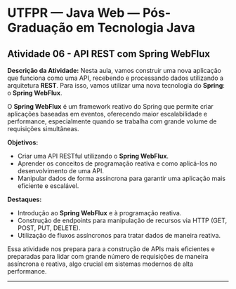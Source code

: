 # UTFPR — Java Web — Pós-Graduação em Tecnologia Java

## Atividade 06 - API REST com Spring WebFlux

**Descrição da Atividade:**
Nesta aula, vamos construir uma nova aplicação que funciona como uma API, recebendo e processando dados utilizando a arquitetura **REST**. Para isso, vamos utilizar uma nova tecnologia do **Spring**: o **Spring WebFlux**.

O **Spring WebFlux** é um framework reativo do Spring que permite criar aplicações baseadas em eventos, oferecendo maior escalabilidade e performance, especialmente quando se trabalha com grande volume de requisições simultâneas.

**Objetivos:**
- Criar uma API RESTful utilizando o **Spring WebFlux**.
- Aprender os conceitos de programação reativa e como aplicá-los no desenvolvimento de uma API.
- Manipular dados de forma assíncrona para garantir uma aplicação mais eficiente e escalável.

**Destaques:**
- Introdução ao **Spring WebFlux** e à programação reativa.
- Construção de endpoints para manipulação de recursos via HTTP (GET, POST, PUT, DELETE).
- Utilização de fluxos assíncronos para tratar dados de maneira reativa.

Essa atividade nos prepara para a construção de APIs mais eficientes e preparadas para lidar com grande número de requisições de maneira assíncrona e reativa, algo crucial em sistemas modernos de alta performance.

---
